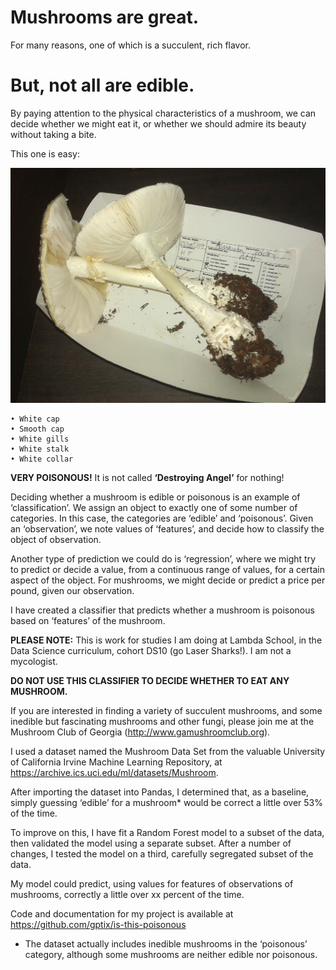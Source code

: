 # Mushrooms are great.

For many reasons, one of which is a succulent, rich flavor.

# But, not all are edible.

By paying attention to the physical characteristics of a mushroom, we can decide whether we might eat it, or whether we should admire its beauty without taking a bite.

This one is easy:

![Picture of Destroying Angel](https://raw.githubusercontent.com/gptix/is-this-poisonous/master/destroying_angel.jpg)

<picture of destroying angel>

    • White cap
    • Smooth cap
    • White gills
    • White stalk
    • White collar

**VERY POISONOUS!** It is not called **‘Destroying Angel’** for nothing!

Deciding whether a mushroom is edible or poisonous is an example of ‘classification’. We assign an object to exactly one of some number of categories.  In this case, the categories are ‘edible’ and ‘poisonous’.  Given an ‘observation’, we note values of ‘features’, and decide how to classify the object of observation.

Another type of prediction we could do is ‘regression’, where we might try to predict or decide a value, from a continuous range of values, for a certain aspect of the object. For mushrooms, we might decide or predict a price per pound, given our observation.

I have created a classifier that predicts whether a mushroom is poisonous based on ‘features’ of the mushroom.

**PLEASE NOTE:** This is work for studies I am doing at Lambda School, in the Data Science curriculum, cohort DS10 (go Laser Sharks!). I am not a mycologist.

**DO NOT USE THIS CLASSIFIER TO DECIDE WHETHER TO EAT ANY MUSHROOM.**

If you are interested in finding a variety of succulent mushrooms, and some inedible but fascinating mushrooms and other fungi, please join me at the Mushroom Club of Georgia (http://www.gamushroomclub.org).

I used a dataset named the Mushroom Data Set from the valuable University of California Irvine Machine Learning Repository, at https://archive.ics.uci.edu/ml/datasets/Mushroom.

After importing the dataset into Pandas, I determined that, as a baseline, simply guessing ‘edible’ for a mushroom* would be correct a little over 53% of the time.

To improve on this, I have fit a Random Forest model to a subset of the data, then validated the model using a separate subset. After a number of changes, I tested the model on a third, carefully segregated subset of the data.

My model could predict, using values for features of observations of mushrooms, correctly a little over xx percent of the time.

Code and documentation for my project is available at https://github.com/gptix/is-this-poisonous

* The dataset actually includes inedible mushrooms in the ‘poisonous’ category, although some mushrooms are neither edible nor poisonous.
